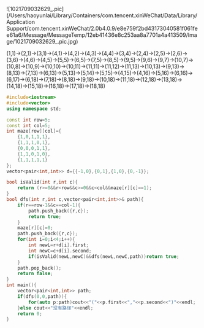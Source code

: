 ![1021709032629_.pic](/Users/haoyunlai/Library/Containers/com.tencent.xinWeChat/Data/Library/Application Support/com.tencent.xinWeChat/2.0b4.0.9/e8e759f2bd43173040581f061fee61a6/Message/MessageTemp/12eb41436e8c253aa8a7701a4a413509/Image/1021709032629_.pic.jpg)

(1,1)->(2,1)->(3,1)->(4,1)->(4,2)->(4,3)->(4,4)->(3,4)->(2,4)->(2,5)->(2,6)->(3,6)->(4,6)->(4,5)->(5,5)->(6,5)->(7,5)->(8,5)->(9,5)->(9,6)->(9,7)->(10,7)->(10,8)->(10,9)->(10,10)->(10,11)->(11,11)->(11,12)->(11,13)->(10,13)->(9,13)->(8,13)->(7,13)->(6,13)->(5,13)->(5,14)->(5,15)->(4,15)->(4,16)->(5,16)->(6,16)->(6,17)->(6,18)->(7,18)->(8,18)->(9,18)->(10,18)->(11,18)->(12,18)->(13,18)->(14,18)->(15,18)->(16,18)->(17,18)->(18,18)



```cpp
#include<iostream>
#include<vector>
using namespace std;

const int row=5;
const int col=5;
int maze[row][col]={
    {1,0,1,1,1},
    {1,1,1,0,1},
    {0,0,0,1,1},
    {1,1,0,1,0},
    {1,1,1,1,1}
};
vector<pair<int,int>> d={{-1,0},{0,1},{1,0},{0,-1}};

bool isValid(int r,int c){
    return (r>=0&&r<row&&c>=0&&c<col&&maze[r][c]==1);
}
bool dfs(int r,int c,vector<pair<int,int>>& path){
    if(r==row-1&&c==col-1){
        path.push_back({r,c});
        return true;
    }
    maze[r][c]=0;
    path.push_back({r,c});
    for(int i=0;i<4;i++){
        int newL=r+d[i].first;
        int newC=c+d[i].second;
        if(isValid(newL,newC)&&dfs(newL,newC,path))return true;
    }
    path.pop_back();
    return false;
}
int main(){
    vector<pair<int,int>> path;
    if(dfs(0,0,path)){
        for(auto p:path)cout<<"("<<p.first<<","<<p.second<<")"<<endl;
    }else cout<<"没有路径"<<endl;
    return 0;
}
```

